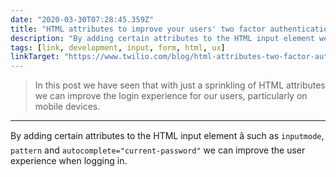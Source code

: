 ```yaml
---
date: "2020-03-30T07:28:45.359Z"
title: "HTML attributes to improve your users' two factor authentication experience (Twilio"
description: "By adding certain attributes to the HTML input element we can improve the user experience when logging in"
tags: [link, development, input, form, html, ux]
linkTarget: "https://www.twilio.com/blog/html-attributes-two-factor-authentication-autocomplete"
---
```

> In this post we have seen that with just a sprinkling of HTML attributes we can improve the login experience for our users, particularly on mobile devices.
---

By adding certain attributes to the HTML input element â such as `inputmode`, `pattern` and `autocomplete="current-password"` we can improve the user experience when logging in.